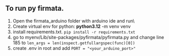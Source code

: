 ## To run py firmata.

1. Open the firmata_arduino folder with arduino ide and run\
2. Create virtual env for python: **python3.12** -m venv venv
3. install requirements.txt. ```pip install -r requirements.txt```
4. go to myenv/Lib/site-packages/pyfirmata/pyfirmata.py and change line 185 to ```len_args = len(inspect.getfullargspec(func)[0])```
5. create .env in root and add ```PORT = "<your_arduino_port>"```